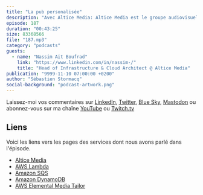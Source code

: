 ```yaml
---
title: "La pub personalisée"
description: "Avec Altice Media: Altice Media est le groupe audiovisuel qui gère les chaînes de TV de BFM et de RMC entre-autres. Découvrez comment les encarts publicitaires proposés sur vos box, vos téléphones, tablettes ou ordinateurs sont personalisés. Envoyer des publicités ciblées en fonction des programmes que vous regardez nécessite une infrastructure informatique hautement disponible et scalable pour pouvoir servir les demandes de publicités en très peu de temps. Dans cet épisode du podcast \U0001F399 AWS ☁️ en \U0001F1EB\U0001F1F7, on parle de serverless avec AWS Lambda, SQS et DynamoDB. On parle aussi d'économie de coûts et d'agilité en matière de développement."
episode: 187
duration: "00:43:25"
size: 83368566
file: "187.mp3"
category: "podcasts"
guests:
  - name: "Nassim Ait Boufrad"
    link: "https://www.linkedin.com/in/nassim-/"
    title: "Head of Infrastructure & Cloud Architect @ Altice Media"
publication: "9999-11-10 07:00:00 +0200"
author: "Sébastien Stormacq"
social-background: "podcast-artwork.png"
---
```


Laissez-moi vos commentaires sur [LinkedIn](https://www.linkedin.com/in/sebastienstormacq/), [Twitter](https://twitter.com/sebsto), [Blue Sky](https://bsky.app/profile/sebsto.bsky.social), [Mastodon](https://awscommunity.social/@sebsto) ou abonnez-vous sur ma chaîne [YouTube](https://www.youtube.com/sebsto) ou [Twitch.tv](https://www.twitch.tv/sebAWS)

## Liens
 
Voici les liens vers les pages des services dont nous avons parlé dans l'épisode.

- [Altice Media](https://alticefrance.com/media)
- [AWS Lambda](https://docs.aws.amazon.com/lambda/latest/dg/getting-started.html)
- [Amazon SQS](https://docs.aws.amazon.com/AWSSimpleQueueService/latest/SQSDeveloperGuide/welcome.html)
- [Amazon DynamoDB](https://docs.aws.amazon.com/amazondynamodb/latest/developerguide/Introduction.html)
- [AWS Elemental Media Tailor](https://aws.amazon.com/mediatailor/)

